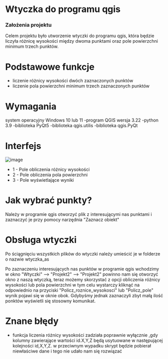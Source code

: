 # Wtyczka do programu qgis

### Założenia projektu
Celem projektu było utworzenie wtyczki do programu qgis, która będzie liczyła różnicę wysokości między dwoma punktami oraz pole powierzchni minimum trzech punktów.

# Podstawowe funkcje
- liczenie różnicy wysokości dwóch zaznaczonych punktów
- liczenie pola powierzchni minimum trzech zaznaczonych punktów
# Wymagania
system operacyjny Windows 10 lub 11
-program QGIS wersja 3.22
-python 3.9
-biblioteka PyQt5
-biblioteka qgis.utilis
-biblioteka qgis.PyQt
# Interfejs
![image](https://github.com/adamsalanski/Wtyczka/assets/129080884/56ba3703-57d1-4d37-b2ac-3c7a74d2329a)

- 1 - Pole obliczenia różnicy wysokości
- 2 - Pole obliczenia pola powierzchni
- 3 - Pole wyświetlające wyniki
# Jak wybrać punkty?
Należy w programie qgis otworzyć plik z interesującymi nas punktami i zaznaczyć je przy pomocy narzędnia "Zaznacz obiekt"
# Obsługa wtyczki
Po ściągnięciu wszystkich plików do wtyczki należy umieścić je w folderze o nazwie wtyczka_as 

Po zaznaczeniu interesujących nas punktów w programie qgis wchodzimy w okno "Wtyczki" --> "Projekt2" --> "Projekt2" powinno nam się otworzyć okno z naszą wtyczką, teraz możemy skorzystać z opcji obliczenia różnicy wysokości lub pola powierzchni w tym celu wystarczy kliknąć na odpowiednio na przyciski "Policz_roznice_wysokosci" lub "Policz_pole" wynik pojawi się w oknie obok. Gdybyśmy jednak zaznaczyli zbyt małą ilość ponktów wyświetli się stosowny komunikat.
# Znane błędy
- funkcja liczenia różnicy wysokości zadziała poprawnie wyłącznie ,gdy kolumny zawierające wartości id.X,Y,Z będą usytuowane w następującej kolejności id,X,Y,Z. w przeciwnym wypadku skrypt będzie pobierał niewłaściwe dane i tego nie udało nam się rozwiązać  
